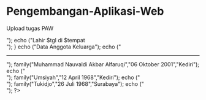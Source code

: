 # Pengembangan-Aplikasi-Web
Upload tugas PAW

<!DOCTYPE html>
<html>
<body>
<?php
	function family($nama,$tgl,$tempat){
		echo ("Nama : $nama<br/>");
		echo ("Lahir $tgl di $tempat <br/>");
	}
	echo ("Data Anggota Keluarga");
	echo ("<hr>");
	family("Muhammad Nauvaldi Akbar Alfaruqi","06 Oktober 2001","Kediri");
	echo ("<br>");
	family("Umsiyah","12 April 1968","Kediri");
	echo ("<br>");
	family("Tukidjo","26 Juli 1968","Surabaya");
	echo ("<br>");
?>
</body>
</html>
	
